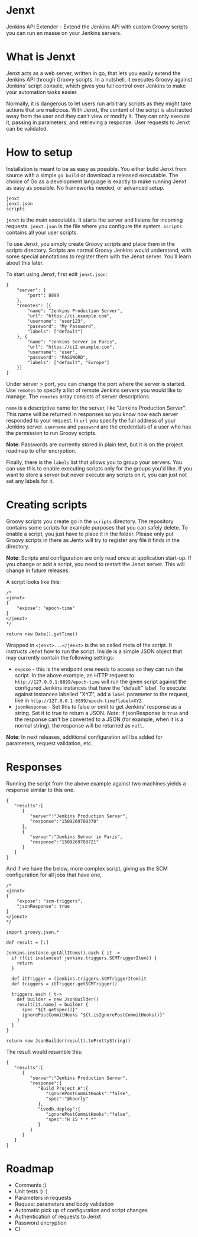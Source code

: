 # Jenxt
Jenkins API Extender - Extend the Jenkins API with custom Groovy scripts you can run en masse on your Jenkins servers.

# What is Jenxt

Jenxt acts as a web server, written in go, that lets you easily extend the Jenkins API through Groovy scripts. In a nutshell, it executes Groovy against Jenkins' script console, which gives you full control over Jenkins to make your automation tasks easier.

Normally, it is dangerous to let users run arbitrary scripts as they might take actions that are malicious. With Jenxt, the content of the script is abstracted away from the user and they can't view or modify it. They can only execute it, passing in parameters, and retrieving a response. User requests to Jenxt can be validated.

# How to setup

Installation is meant to be as easy as possible. You either build Jenxt from source with a simple `go build` or download a released executable. The choice of Go as a development language is exactly to make running Jenxt as easy as possible. No frameworks needed, or advanced setup.

```
jenxt
jenxt.json
scripts
```

`jenxt` is the main executable. It starts the server and listens for incoming requests.
`jenxt.json` is the file where you configure the system. `scripts` contains all your user scripts.

To use Jenxt, you simply create Groovy scripts and place them in the scripts directory. Scripts are normal Groovy Jenkins would understand, with some special annotations to register them with the Jenxt server. You'll learn about this later.

To start using Jenxt, first edit `jenxt.json`:

```
{
    "server": {
        "port": 8899
    },
    "remotes": [{
        "name": "Jenkins Production Server",
        "url": "https://ci.example.com",
        "username": "user123",
        "password": "My Password",
        "labels": ["default"]
    }, {
        "name": "Jenkins Server in Paris",
        "url": "https://ci2.example.com",
        "username": "user",
        "password": "PASSWORD",
        "labels": ["default", "Europe"]
    }]
}
```

Under server > port, you can change the port where the server is started. Use `remotes` to specify a list of remote Jenkins servers you would like to manage. The `remotes` array consists of server descriptions.

`name` is a descriptive name for the server, like "Jenkins Production Server". This name will be returned in responses so you know how each server responded to your request. In `url` you specify the full address of your Jenkins server. `username` and `password` are the credentials of a user who has the permission to run Groovy scripts.

**Note**: Passwords are currently stored in plain text, but it is on the project roadmap to offer encryption.

Finally, there is the `labels` list that allows you to group your servers. You can use this to enable executing scripts only for the groups you'd like. If you want to store a server but never execute any scripts on it, you can just not set any labels for it.

# Creating scripts

Groovy scripts you create go in the `scripts` directory. The repository contains some scripts for example purposes that you can safely delete. To enable a script, you just have to place it in the folder. Please only put Groovy scripts in there as Jentx will try to register any file it finds in the directory.

**Note**: Scripts and configuration are only read once at application start-up. If you change or add a script, you need to restart the Jenxt server. This will change in future releases.

A script looks like this:

```
/*
<jenxt>
{
    "expose": "epoch-time"
}
</jenxt>
*/

return new Date().getTime()
```

Wrapped in `<jenxt>...</jenxt>` is the so called meta of the script. It instructs Jenxt how to run the script. Inside is a simple JSON object that may currently contain the following settings:

 - `expose` - this is the endpoint one needs to access so they can run the script. In the above example, an HTTP request to `http://127.0.0.1:8899/epoch-time` will run the given script against the configured Jenkins instances that have the "default" label. To execute against instances labelled "XYZ", add a `label` parameter to the request, like in `http://127.0.0.1:8899/epoch-time?label=XYZ`.
  - `jsonResponse` - Set this to false or omit to get Jenkins' response as a string. Set it to true to return a JSON. *Note*: if jsonResponse is `true` and the response can't be converted to a JSON (for example, when it is a normal string), the response will be returned as `null`.

**Note**: In next releases, additional configuration will be added for parameters, request validation, etc.

# Responses

Running the script from the above example against two machines yields a response similar to this one.

```
{
   "results":[
      {
         "server":"Jenkins Production Server",
         "response":"1509269708370"
      },
      {
         "server":"Jenkins Server in Paris",
         "response":"1509269708721"
      }
   ]
}
```

And if we have the below, more complex script, giving us the SCM configuration for all jobs that have one,

```
/*
<jenxt>
{
    "expose": "scm-triggers",
    "jsonResponse": true
}
</jenxt>
*/

import groovy.json.*

def result = [:]

Jenkins.instance.getAllItems().each { it ->
  if (!(it instanceof jenkins.triggers.SCMTriggerItem)) {
    return
  }

  def itTrigger = (jenkins.triggers.SCMTriggerItem)it
  def triggers = itTrigger.getSCMTrigger()

  triggers.each { t->
    def builder = new JsonBuilder()
    result[it.name] = builder {
      spec "${t.getSpec()}"
      ignorePostCommitHooks "${t.isIgnorePostCommitHooks()}"
    }
  }
}

return new JsonBuilder(result).toPrettyString()
```

The result would resamble this:

```
{
   "results":[
      {
         "server":"Jenkins Production Server",
         "response":{
            "Build Project A":{
               "ignorePostCommitHooks":"false",
               "spec":"@hourly"
            },
            "ivodb.deploy":{
               "ignorePostCommitHooks":"false",
               "spec":"H 15 * * *"
            }
         }
      }
   ]
}
```

# Roadmap

 - Comments :)
 - Unit tests :) :)
 - Parameters in requests
 - Request parameters and body validation
 - Automatic pick up of configuration and script changes
 - Authentication of requests to Jenxt
 - Password encryption
 - CI
